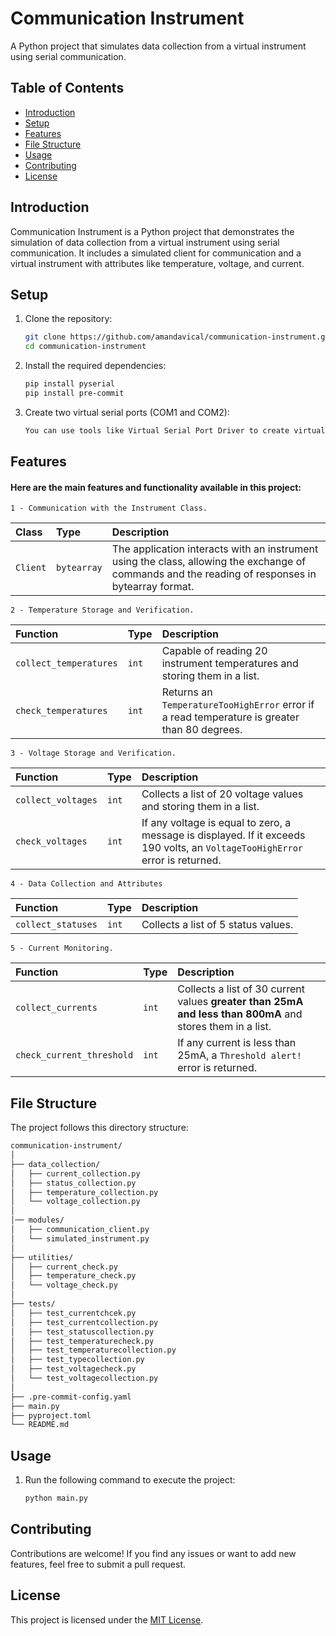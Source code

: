 # Communication Instrument

A Python project that simulates data collection from a virtual instrument using serial communication.

## Table of Contents

- [Introduction](#introduction)
- [Setup](#setup)
- [Features](#features)
- [File Structure](#file-structure)
- [Usage](#usage)
- [Contributing](#contributing)
- [License](#license)

## Introduction

Communication Instrument is a Python project that demonstrates the simulation of data collection from a virtual instrument using serial communication. It includes a simulated client for communication and a virtual instrument with attributes like temperature, voltage, and current.

## Setup

1. Clone the repository:
   ```bash
   git clone https://github.com/amandavical/communication-instrument.git
   cd communication-instrument
2. Install the required dependencies:
   ```bash
   pip install pyserial
   pip install pre-commit
3. Create two virtual serial ports (COM1 and COM2):
   ```bash
   You can use tools like Virtual Serial Port Driver to create virtual serial ports for testing.


## Features

#### Here are the main features and functionality available in this project:


`1 - Communication with the Instrument Class.`


| Class    | Type        | Description                                                                                                                                       |
|:---------|:------------|:--------------------------------------------------------------------------------------------------------------------------------------------------|
| `Client` | `bytearray` | The application interacts with an instrument using the class, allowing the exchange of commands and the reading of responses in bytearray format. |



  `2 - Temperature Storage and Verification.`

| Function               | Type   | Description                                                                                  |
|:-----------------------|:-------|:---------------------------------------------------------------------------------------------|
| `collect_temperatures` | `int`  | Capable of reading 20 instrument temperatures and storing them in a list.                    |
| `check_temperatures`   | `int`  | Returns an `TemperatureTooHighError` error if a read temperature is greater than 80 degrees. |



  `3 - Voltage Storage and Verification.`

| Function           | Type   | Description                                                                                                                   |
|:-------------------|:-------|:------------------------------------------------------------------------------------------------------------------------------|
| `collect_voltages` | `int`  | Collects a list of 20 voltage values and storing them in a list.                                                              |
| `check_voltages`   | `int`  | If any voltage is equal to zero, a message is displayed. If it exceeds 190 volts, an `VoltageTooHighError` error is returned. |


  `4 - Data Collection and Attributes`

| Function           | Type  | Description                         |
|:-------------------|:------|:------------------------------------|
| `collect_statuses` | `int` | Collects a list of 5 status values. |



  `5 - Current Monitoring.`

| Function                  | Type  | Description                                                                                               |
|:--------------------------|:------|:----------------------------------------------------------------------------------------------------------|
| `collect_currents`        | `int` | Collects a list of 30 current values **greater than 25mA and less than 800mA** and stores them in a list. |
| `check_current_threshold` | `int` | If any current is less than 25mA, a `Threshold alert!` error is returned.                                 |


## File Structure

The project follows this directory structure:

```bash
communication-instrument/
│
├── data_collection/
│   ├── current_collection.py
│   ├── status_collection.py
│   ├── temperature_collection.py
│   └── voltage_collection.py
│
│── modules/
│   ├── communication_client.py
│   └── simulated_instrument.py
│
├── utilities/
│   ├── current_check.py
│   ├── temperature_check.py
│   └── voltage_check.py
│
├── tests/
│   ├── test_currentchcek.py
│   ├── test_currentcollection.py
│   ├── test_statuscollection.py
│   ├── test_temperaturecheck.py
│   ├── test_temperaturecollection.py
│   ├── test_typecollection.py
│   ├── test_voltagecheck.py
│   └── test_voltagecollection.py
│
├── .pre-commit-config.yaml
├── main.py
├── pyproject.toml
└── README.md
```

## Usage

1. Run the following command to execute the project:
   ```bash
   python main.py

## Contributing

Contributions are welcome!
If you find any issues or want to add new features, feel free to submit a pull request.

## License

This project is licensed under the [MIT License](https://github.com/licenses/mit).
